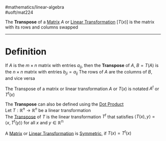 #mathematics/linear-algebra  
#uoft/mat224 

The **Transpose** of a [Matrix](Matrix.md) $A$ or [Linear Transformation](../MAT223%20Notes/Linear%20Transformation.md) $[T(x)]$ is the matrix with its rows and columns swapped 


---

# Definition

If $A$ is the $m\times n$ matrix with entries $a_{ij}$, then the **Transpose** of $A$, $B=T(A)$ is the $n\times n$ matrix with entries $b_{ji}=a_{ij}$ The rows of $A$ are the columns of $B$, and vice versa

The Transpose of a matrix or linear transformation $A$ or $T(x)$ is notated $A^{t}$ or $T^{t}(x)$

The **Transpose** can also be defined using the [Dot Product](../MAT223%20Notes/Dot%20Product.md)  
	 Let $T:\mathbb{R}^{n}\rightarrow \mathbb{R}^{n}$ be a linear transformation  
	 The [Transpose](.md) of $T$ is the linear transformation $T^{t}$ that satisfies $\langle T(x),y\rangle=\langle x, T^{t}(y)\rangle$ for all $x$ and $y\in \mathbb{R^{n}}$

A [Matrix](Matrix.md) or [Linear Transformation](../MAT223%20Notes/Linear%20Transformation.md) is [Symmetric](Symmetric), if $T(x)=T^{t}(x)$